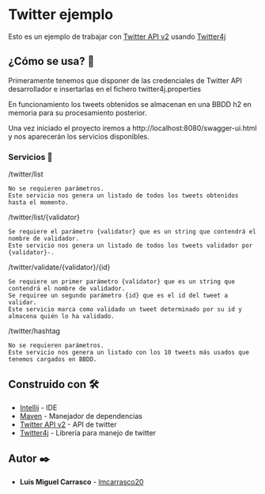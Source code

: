 # Twitter ejemplo

Esto es un ejemplo de trabajar con <a href="https://developer.twitter.com" target="_blank">Twitter API v2</a> usando <a href="https://twitter4j.org" target="_blank">Twitter4j</a>

## ¿Cómo se usa? 🚀

Primeramente tenemos que disponer de las credenciales de Twitter API desarrollador e insertarlas en el fichero twitter4j.properties

En funcionamiento los tweets obtenidos se almacenan en una BBDD h2 en memoria para su procesamiento posterior.

Una vez iniciado el proyecto iremos a http://localhost:8080/swagger-ui.html y nos aparecerán los servicios disponibles.

### Servicios 🔧

/twitter/list

```
No se requieren parámetros.
Este servicio nos genera un listado de todos los tweets obtenidos hasta el momento.
```

/twitter/list/{validator}

```
Se requiere el parámetro {validator} que es un string que contendrá el nombre de validador.
Este servicio nos genera un listado de todos los tweets validador por {validator}-.
```

/twitter/validate/{validator}/{id}

```
Se requiere un primer parámetro {validator} que es un string que contendrá el nombre de validador.
Se requiree un segundo parámetro {id} que es el id del tweet a validar.
Este servicio marca como validado un tweet determinado por su id y almacena quién lo ha validado.
```

/twitter/hashtag

```
No se requieren parámetros.
Este servicio nos genera un listado con los 10 tweets más usados que tenemos cargados en BBDD.
```

## Construido con 🛠️

* [Intellij](http://www.dropwizard.io/1.0.2/docs/) - IDE
* [Maven](https://maven.apache.org/) - Manejador de dependencias
* [Twitter API v2](https://developer.twitter.com) - API de twitter
* [Twitter4j](https://twitter4j.org) - Librería para manejo de twitter

## Autor ✒️

* **Luis Miguel Carrasco** - [lmcarrasco20](https://github.com/lmcarrasco20)
